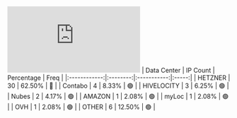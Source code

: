 ![Diagramm](https://github.com/obajay/StateSync-snapshots/blob/main/Projects/Uptick/1/README.md)
| Data Center | IP Count | Percentage | Freq |
|:------------:|:--------:|:-----------:|:-----:|
| HETZNER | 30 | 62.50% | 🔴 |
| Contabo | 4 | 8.33% | 🟢 |
| HIVELOCITY | 3 | 6.25% | 🟢 |
| Nubes | 2 | 4.17% | 🟢 |
| AMAZON | 1 | 2.08% | 🟢 |
| myLoc | 1 | 2.08% | 🟢 |
| OVH | 1 | 2.08% | 🟢 |
| OTHER | 6 | 12.50% | 🟢 |